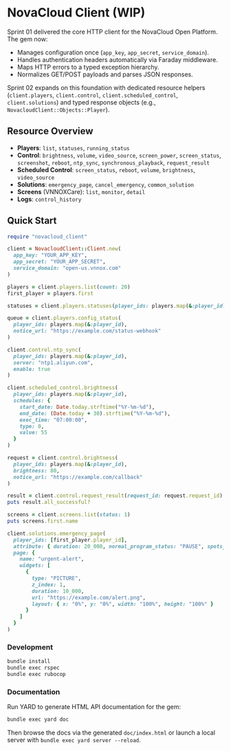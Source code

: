# NovaCloud Client (WIP)

 Sprint 01 delivered the core HTTP client for the NovaCloud Open Platform. The gem now:

- Manages configuration once (`app_key`, `app_secret`, `service_domain`).
- Handles authentication headers automatically via Faraday middleware.
- Maps HTTP errors to a typed exception hierarchy.
- Normalizes GET/POST payloads and parses JSON responses.

 Sprint 02 expands on this foundation with dedicated resource helpers (`client.players`, `client.control`, `client.scheduled_control`, `client.solutions`) and typed response objects (e.g., `NovacloudClient::Objects::Player`).

## Resource Overview

- **Players**: `list`, `statuses`, `running_status`
- **Control**: `brightness`, `volume`, `video_source`, `screen_power`, `screen_status`, `screenshot`, `reboot`, `ntp_sync`, `synchronous_playback`, `request_result`
- **Scheduled Control**: `screen_status`, `reboot`, `volume`, `brightness`, `video_source`
- **Solutions**: `emergency_page`, `cancel_emergency`, `common_solution`
- **Screens** (VNNOXCare): `list`, `monitor`, `detail`
- **Logs**: `control_history`

## Quick Start

```ruby
require "novacloud_client"

client = NovacloudClient::Client.new(
  app_key: "YOUR_APP_KEY",
  app_secret: "YOUR_APP_SECRET",
  service_domain: "open-us.vnnox.com"
)

players = client.players.list(count: 20)
first_player = players.first

statuses = client.players.statuses(player_ids: players.map(&:player_id))

queue = client.players.config_status(
  player_ids: players.map(&:player_id),
  notice_url: "https://example.com/status-webhook"
)

client.control.ntp_sync(
  player_ids: players.map(&:player_id),
  server: "ntp1.aliyun.com",
  enable: true
)

client.scheduled_control.brightness(
  player_ids: players.map(&:player_id),
  schedules: {
    start_date: Date.today.strftime("%Y-%m-%d"),
    end_date: (Date.today + 30).strftime("%Y-%m-%d"),
    exec_time: "07:00:00",
    type: 0,
    value: 55
  }
)

request = client.control.brightness(
  player_ids: players.map(&:player_id),
  brightness: 80,
  notice_url: "https://example.com/callback"
)

result = client.control.request_result(request_id: request.request_id)
puts result.all_successful?

screens = client.screens.list(status: 1)
puts screens.first.name

client.solutions.emergency_page(
  player_ids: [first_player.player_id],
  attribute: { duration: 20_000, normal_program_status: "PAUSE", spots_type: "IMMEDIATELY" },
  page: {
    name: "urgent-alert",
    widgets: [
      {
        type: "PICTURE",
        z_index: 1,
        duration: 10_000,
        url: "https://example.com/alert.png",
        layout: { x: "0%", y: "0%", width: "100%", height: "100%" }
      }
    ]
  }
)
```

### Development

```bash
bundle install
bundle exec rspec
bundle exec rubocop
```

### Documentation

Run YARD to generate HTML API documentation for the gem:

```bash
bundle exec yard doc
```

Then browse the docs via the generated `doc/index.html` or launch a local server with `bundle exec yard server --reload`.
